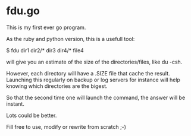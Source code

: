 # fdu.go

This is my first ever go program.

As the ruby and python version, this is a usefull tool:

 $ fdu dir1 dir2/* dir3 dir4/* file4

will give you an estimate of the size of the directories/files, like du -csh.

However, each directory will have a .SIZE file that cache the result.
Launching this regularly on backup or log servers for instance will help 
knowing which directories are the bigest.

So that the second time one will launch the command, the answer will be instant.

Lots could be better.

Fill free to use, modify or rewrite from scratch ;-)


